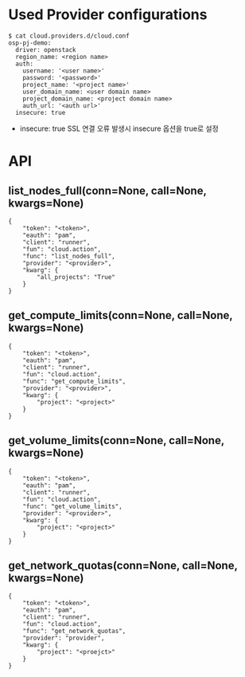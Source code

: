 # Used Provider configurations
```
$ cat cloud.providers.d/cloud.conf
osp-pj-demo:
  driver: openstack
  region_name: <region name>
  auth:
    username: '<user name>'
    password: '<password>'
    project_name: '<project name>'
    user_domain_name: <user domain name>
    project_domain_name: <project domain name>
    auth_url: '<auth url>'
  insecure: true
```
* insecure: true SSL 연결 오류 발생시 insecure 옵션을 true로 설정

# API
## list_nodes_full(conn=None, call=None, kwargs=None)
```
{
    "token": "<token>",
    "eauth": "pam",
    "client": "runner",
    "fun": "cloud.action",
    "func": "list_nodes_full",
    "provider": "<provider>",
    "kwarg": {
        "all_projects": "True"
    }
}
```

## get_compute_limits(conn=None, call=None, kwargs=None)
```
{
    "token": "<token>",
    "eauth": "pam",
    "client": "runner",
    "fun": "cloud.action",
    "func": "get_compute_limits",
    "provider": "<provider>",
    "kwarg": {
        "project": "<project>"
    }
}
```
## get_volume_limits(conn=None, call=None, kwargs=None)
```
{
    "token": "<token>",
    "eauth": "pam",
    "client": "runner",
    "fun": "cloud.action",
    "func": "get_volume_limits",
    "provider": "<provider>",
    "kwarg": {
        "project": "<project>"
    }
}
```

## get_network_quotas(conn=None, call=None, kwargs=None)
```
{
    "token": "<token>",
    "eauth": "pam",
    "client": "runner",
    "fun": "cloud.action",
    "func": "get_network_quotas",
    "provider": "provider",
    "kwarg": {
        "project": "<proejct>"
    }
}
```
